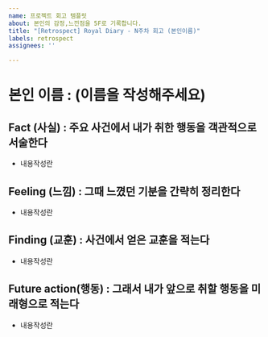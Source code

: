 ```yaml
---
name: 프로젝트 회고 템플릿
about: 본인의 감정,느낀점을 5F로 기록합니다.
title: "[Retrospect] Royal Diary - N주차 회고 (본인이름)"
labels: retrospect
assignees: ''

---
```


# 본인 이름 :  (이름을 작성해주세요)

## Fact (사실) : 주요 사건에서 내가 취한 행동을 객관적으로 서술한다
- 내용작성란
## Feeling (느낌) : 그때 느꼈던 기분을 간략히 정리한다
- 내용작성란
## Finding (교훈) : 사건에서 얻은 교훈을 적는다
- 내용작성란
## Future action(행동) : 그래서 내가 앞으로 취할 행동을 미래형으로 적는다
- 내용작성란
